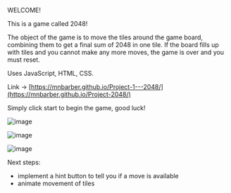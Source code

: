 WELCOME! 

This is a game called 2048! 

The object of the game is to move the tiles around the game board, combining them to get a final sum of 2048 in one tile. If the board fills up with tiles and you cannot make any more moves, the game is over and you must reset. 

Uses JavaScript, HTML, CSS.

Link -> [https://mnbarber.github.io/Project-1---2048/](https://mnbarber.github.io/Project-2048/)

Simply click start to begin the game, good luck! 

![image](https://user-images.githubusercontent.com/34723980/162989848-62c53c02-e434-4450-ba6a-fce7b286c1b6.png)

![image](https://user-images.githubusercontent.com/34723980/162989972-a7194199-c283-4a67-ae2a-ec3762a1f352.png)

![image](https://user-images.githubusercontent.com/34723980/162990097-d6637189-7676-4829-94c2-23838d776697.png)


Next steps:
- implement a hint button to tell you if a move is available 
- animate movement of tiles 
